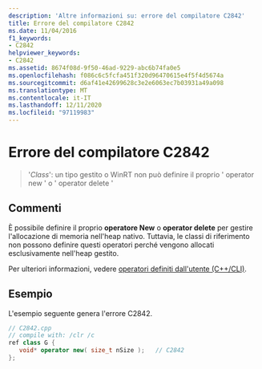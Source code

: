 ```yaml
---
description: 'Altre informazioni su: errore del compilatore C2842'
title: Errore del compilatore C2842
ms.date: 11/04/2016
f1_keywords:
- C2842
helpviewer_keywords:
- C2842
ms.assetid: 8674f08d-9f50-46ad-9229-abc6b74fa0e5
ms.openlocfilehash: f086c6c5fcfa451f320d96470615e4f5f4d5674a
ms.sourcegitcommit: d6af41e42699628c3e2e6063ec7b03931a49a098
ms.translationtype: MT
ms.contentlocale: it-IT
ms.lasthandoff: 12/11/2020
ms.locfileid: "97119983"
---
```

# <a name="compiler-error-c2842"></a>Errore del compilatore C2842

> '*Class*': un tipo gestito o WinRT non può definire il proprio ' operator new ' o ' operator delete '

## <a name="remarks"></a>Commenti

È possibile definire il proprio **operatore New** o **operator delete** per gestire l'allocazione di memoria nell'heap nativo. Tuttavia, le classi di riferimento non possono definire questi operatori perché vengono allocati esclusivamente nell'heap gestito.

Per ulteriori informazioni, vedere [operatori definiti dall'utente (C++/CLI)](../../dotnet/user-defined-operators-cpp-cli.md).

## <a name="example"></a>Esempio

L'esempio seguente genera l'errore C2842.

```cpp
// C2842.cpp
// compile with: /clr /c
ref class G {
   void* operator new( size_t nSize );   // C2842
};
```

